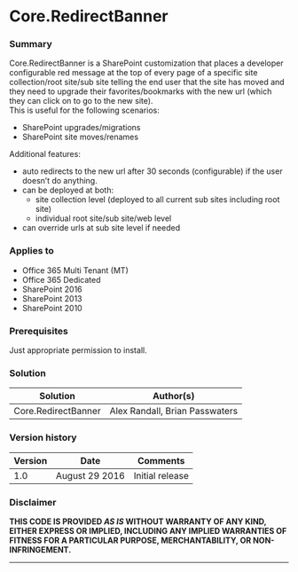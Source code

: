 # Core.RedirectBanner #

### Summary ###
Core.RedirectBanner is a SharePoint customization 
that places a developer configurable red message at the top of every page of a specific site collection/root site/sub site telling the end user that 
the site has moved and they need to upgrade their favorites/bookmarks with the new url (which they can click on to go to the new site).  
This is useful for the following scenarios:
- SharePoint upgrades/migrations
- SharePoint site moves/renames

Additional features:
- auto redirects to the new url after 30 seconds (configurable) if the user doesn’t do anything.
- can be deployed at both:
  - site collection level (deployed to all current sub sites including root site)
  - individual root site/sub site/web level
- can override urls at sub site level if needed

### Applies to ###
-  Office 365 Multi Tenant (MT)
-  Office 365 Dedicated
-  SharePoint 2016
-  SharePoint 2013
-  SharePoint 2010

### Prerequisites ###
Just  appropriate permission to install.

### Solution ###
Solution | Author(s)
---------|----------
Core.RedirectBanner | Alex Randall, Brian Passwaters

### Version history ###
Version  | Date | Comments
---------| -----| --------
1.0  | August 29 2016 | Initial release

### Disclaimer ###
**THIS CODE IS PROVIDED *AS IS* WITHOUT WARRANTY OF ANY KIND, EITHER EXPRESS OR IMPLIED, INCLUDING ANY IMPLIED WARRANTIES OF FITNESS FOR A PARTICULAR PURPOSE, MERCHANTABILITY, OR NON-INFRINGEMENT.**


----------

